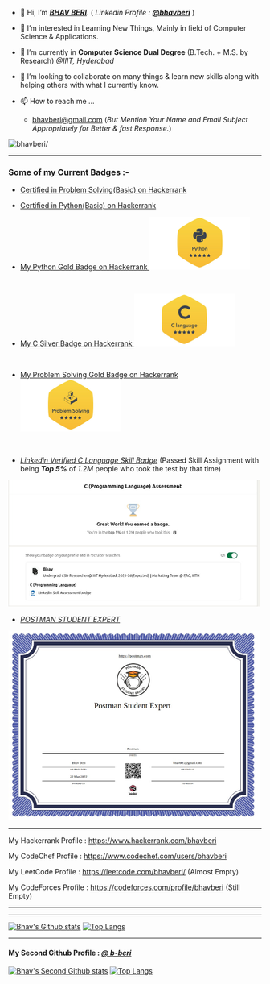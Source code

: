 - 👋 Hi, I’m <ins>***BHAV BERI***</ins>. ( *Linkedin Profile : **[@bhavberi](https://www.linkedin.com/in/bhavberi/)*** )

- 👀 I’m interested in Learning New Things, Mainly in field of Computer Science & Applications.
- 🌱 I’m currently in **Computer Science Dual Degree** (B.Tech. + M.S. by Research) *@IIIT, Hyderabad*
- 💞️ I’m looking to collaborate on many things & learn new skills along with helping others with what I currently know.
- 📫 How to reach me ... 
  - bhavberi@gmail.com (*But Mention Your Name and Email Subject Appropriately for Better & fast Response.*)

<p align="left"> <img src=https://komarev.com/ghpvc/?username=bhavberi&style=plastic&label=Profile+Views+@'bhavberi' alt=bhavberi/> </p>
<!--p align="left"> <img src=https://komarev.com/ghpvc/?username=b-beri&style=plastic&label=Profile+Views++'b-beri'++++ alt=b-beri/> </p-->

----
### <ins>Some of my Current Badges</ins> :-
- [Certified in Problem Solving(Basic) on Hackerrank](https://www.hackerrank.com/certificates/008157a83c75)

- [Certified in Python(Basic) on Hackerrank](https://www.hackerrank.com/certificates/ed93b82d87fc)
- <a href="https://www.hackerrank.com/bhavberi?badge=python&stars=5&level=3&hr_r=1&utm_campaign=social-buttons&utm_medium=linkedin&utm_source=badge_share_profile&social=linkedin">
  My Python Gold Badge on Hackerrank
  <img src="./Python_Hackerrank.jpeg" alt="drawing" width="200"/>
</a><br/>
- <a href="https://www.hackerrank.com/bhavberi?hr_r=1&badge=c&stars=5&level=3&social=linkedin">
  My C Silver Badge on Hackerrank
  <img src="./C_Gold_Hackerrank.jpeg" alt="drawing" width="200"/>
</a><br/>
- <a href="https://www.hackerrank.com/bhavberi?badge=problem-solving&stars=5&level=3&hr_r=1&utm_campaign=social-buttons&utm_medium=linkedin&utm_source=badge_share_profile&social=linkedin">
  My Problem Solving Gold Badge on Hackerrank
  <img src="./Problem_Solving_Gold_Hackerrank.jpeg" alt="drawing" width="200"/>
</a><br/>
- _[Linkedin Verified C Language Skill Badge](https://www.linkedin.com/posts/bhavberi_linkedinskillassessment-clanguage-programming-ugcPost-6897432135054061568-MX3z)_ (Passed Skill Assignment with being _**Top 5%**_ of _1.2M_ people who took the test by that time)

<a href="https://www.linkedin.com/posts/bhavberi_linkedinskillassessment-clanguage-programming-ugcPost-6897432135054061568-MX3z">
  <img src="./Linkedin_C_Skill_Badge.jpeg" alt="drawing" width="500" title="Linkedin C Skill Assessment"/>
</a>

- _[POSTMAN STUDENT EXPERT](https://www.linkedin.com/posts/bhavberi_postman-studentexpert-activity-6911988451550584832-9dFr?utm_source=linkedin_share&utm_medium=member_desktop_web)_ 

<a href="https://www.linkedin.com/posts/bhavberi_postman-studentexpert-activity-6911988451550584832-9dFr">
  <img src="./Postman%20Student%20Expert%20Certificate.jpeg" alt="drawing" width="500" title="Postman Student Expert"/>
</a>

-----


My Hackerrank Profile : https://www.hackerrank.com/bhavberi

My CodeChef Profile : https://www.codechef.com/users/bhavberi

My LeetCode Profile : https://leetcode.com/bhavberi/ (Almost Empty)

My CodeForces Profile : https://codeforces.com/profile/bhavberi  (Still Empty)

----
----
<p></p>

[![Bhav's Github stats](https://github-readme-stats.vercel.app/api?username=bhavberi&count_private=true&show_icons=true&theme=tokyonight&hide_rank=false&include_all_commits=true&disable_animations=false)](https://github.com/anuraghazra/github-readme-stats)
[![Top Langs](https://github-readme-stats.vercel.app/api/top-langs/?username=bhavberi&exclude_repo=IIITH-Resources&hide=go)](https://github.com/anuraghazra/github-readme-stats)

<!--div align=center>
    <a href="https://github.com/ryo-ma/github-profile-trophy" title="Go to Source">
      <img align="center" width=100% src="https://github-profile-trophy.vercel.app/?username=bhavberi&theme=onedark&column=9&margin-w=5" alt="zumrudu-anka" />
    </a>
</div-->

----
#### My Second Github Profile : _[@ b-beri](https://github.com/b-beri)_

[![Bhav's Second Github stats](https://github-readme-stats.vercel.app/api?username=b-beri&count_private=true&show_icons=true&theme=tokyonight&hide_rank=false&include_all_commits=true&disable_animations=false)](https://github.com/anuraghazra/github-readme-stats)
[![Top Langs](https://github-readme-stats.vercel.app/api/top-langs/?username=b-beri&langs_count=5)](https://github.com/anuraghazra/github-readme-stats)

<!--div align=center>
    <a href="https://github.com/ryo-ma/github-profile-trophy" title="Go to Source">
      <img align="center" width=100% src="https://github-profile-trophy.vercel.app/?username=b-beri&theme=onedark&column=9&margin-w=5&no-bg=false" alt="zumrudu-anka" />
    </a>
</div->

<!---
bhavberi/bhavberi is a ✨ special ✨ repository because its `README.md` (this file) appears on your GitHub profile.
You can click the Preview link to take a look at your changes.
--->
